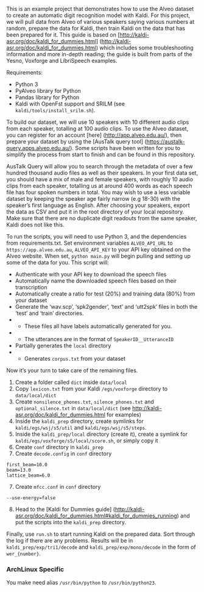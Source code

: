 This is an example project that demonstrates how to use the Alveo dataset to create an automatic digit recognition model with Kaldi. For this project, we will pull data from Alveo of various speakers saying various numbers at random, prepare the data for Kaldi, then train Kaldi on the data that has been prepared for it. This guide is based on [http://kaldi-asr.org/doc/kaldi_for_dummies.html] (http://kaldi-asr.org/doc/kaldi_for_dummies.html) which includes some troubleshooting information and more in-depth reading; the guide is built from parts of the Yesno, Voxforge and LibriSpeech examples.

Requirements:
- Python 3
- PyAlveo library for Python
- Pandas library for Python
- Kaldi with OpenFst support and SRILM (see `kaldi/tools/install_srilm.sh`).

To build our dataset, we will use 10 speakers with 10 different audio clips from each speaker, totalling at 100 audio clips. To use the Alveo dataset, you can register for an account [here] (http://app.alveo.edu.au/), then prepare your dataset by using the [AusTalk query tool] (https://austalk-query.apps.alveo.edu.au/). Some scripts have been written for you to simplify the process from start to finish and can be found in this repository.

AusTalk Query will allow you to search through the metadata of over a few hundred thousand audio files as well as their speakers. In your first data set, you should have a mix of male and female speakers, with roughly 10 audio clips from each speaker, totalling us at around 400 words as each speech file has four spoken numbers in total. You may wish to use a less variable dataset by keeping the speaker age fairly narrow (e.g 18-30) with the speaker’s first language as English. After choosing your speakers, export the data as CSV and put it in the root directory of your local repository. Make sure that there are no duplicate digit readouts from the same speaker, Kaldi does not like this.

To run the scripts, you will need to use Python 3, and the dependencies from requirements.txt. Set environment variables `ALVEO_API_URL` to `https://app.alveo.edu.au`, `ALVEO_API_KEY` to your API key obtained on the Alveo website. When set, `python main.py` will begin pulling and setting up some of the data for you. This script will:
- Authenticate with your API key to download the speech files
- Automatically name the downloaded speech files based on their transcription
- Automatically create a ratio for test (20%) and training data (80%) from your dataset
- Generate the ‘wav.scp’, ‘spk2gender’, ‘text’ and ‘utt2spk’ files in both the ‘test’ and ‘train’ directories.
- - These files all have labels automatically generated for you.
- - The utterances are in the format of `SpeakerID__UtteranceID`
- Partially generates the `local` directory
- - Generates `corpus.txt` from your dataset

Now it’s your turn to take care of the remaining files.
1. Create a folder called `dict` inside `data/local`
2. Copy `lexicon.txt` from your Kaldi `/egs/voxforge` directory to `data/local/dict`
3. Create `nonsilence_phones.txt`, `silence_phones.txt` and `optional_silence.txt` in `data/local/dict` (see http://kaldi-asr.org/doc/kaldi_for_dummies.html for examples)
4. Inside the `kaldi_prep` directory, create symlinks for `kaldi/egs/wsj/s5/util` and `kaldi/egs/wsj/s5/steps`.
5. Inside the `kaldi_prep/local` directory (create it), create a symlink for `kaldi/egs/voxforge/s5/local/score.sh`, or simply copy it
6. Create `conf` directory in `kaldi_prep`
7. Create `decode.config` in `conf` directory
```
first_beam=10.0
beam=13.0
lattice_beam=6.0
```
7. Create `mfcc.conf` in `conf` directory
```
--use-energy=false
```
8. Head to the [Kaldi for Dummies guide] (http://kaldi-asr.org/doc/kaldi_for_dummies.html#kaldi_for_dummies_running) and put the scripts into the `kaldi_prep` directory.

Finally, use `run.sh` to start running Kaldi on the prepared data. Sort through the log if there are any problems. Results will be in `kaldi_prep/exp/tri1/decode` and `kaldi_prep/exp/mono/decode` in the form of `wer_{number}`.

### ArchLinux Specific
You make need alias `/usr/bin/python` to `/usr/bin/python23`.
